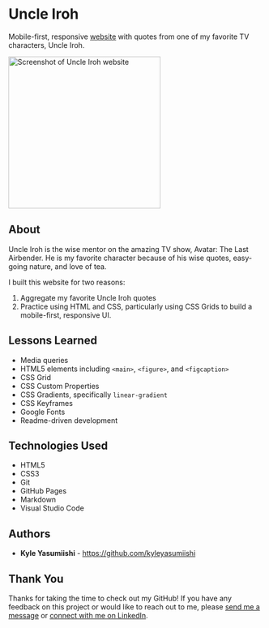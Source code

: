 # Uncle Iroh

Mobile-first, responsive <a href="">website</a> with quotes from one of my favorite TV characters, Uncle Iroh.

<img src="" alt="Screenshot of Uncle Iroh website" width="300px">

## About

Uncle Iroh is the wise mentor on the amazing TV show, Avatar: The Last Airbender. He is my favorite character because of his wise quotes, easy-going nature, and love of tea. 

I built this website for two reasons:
<ol>
    <li>Aggregate my favorite Uncle Iroh quotes</li>
    <li>Practice using HTML and CSS, particularly using CSS Grids to build a mobile-first, responsive UI.</li>
</ol>

## Lessons Learned

* Media queries
* HTML5 elements including `<main>`, `<figure>`, and `<figcaption>`
* CSS Grid
* CSS Custom Properties
* CSS Gradients, specifically `linear-gradient`
* CSS Keyframes
* Google Fonts
* Readme-driven development

## Technologies Used

* HTML5
* CSS3
* Git
* GitHub Pages
* Markdown
* Visual Studio Code

## Authors

* **Kyle Yasumiishi** - https://github.com/kyleyasumiishi

## Thank You

Thanks for taking the time to check out my GitHub! If you have any feedback on this project or would like to reach out to me, please <a href="https://kyleyasumiishi.github.io/portfolio/">send me a message</a> or <a href="https://www.linkedin.com/in/kyleyasumiishi/">connect with me on LinkedIn</a>.



